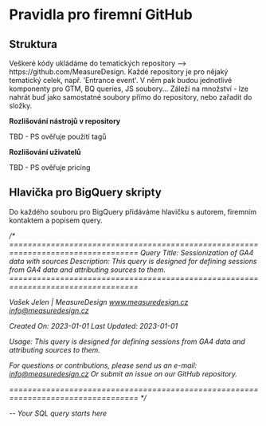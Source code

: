 <h1>Pravidla pro firemní GitHub</h1>
<h2>Struktura</h2>
<p>Veškeré kódy ukládáme do tematických repository --> https://github.com/MeasureDesign. Každé repository je pro nějaký tematický celek, např. 'Entrance event'. V něm pak budou jednotlivé komponenty pro GTM, BQ queries, JS soubory... Záleží na množství - lze nahrát buď jako samostatné soubory přímo do repository, nebo zařadit do složky.</p>
<b>Rozlišování nástrojů v repository</b>
<p>TBD - PS ověřuje použití tagů</p>
<b>Rozlišování uživatelů</b>
<p>TBD - PS ověřuje pricing</p>

<h2>Hlavička pro BigQuery skripty</h2>
<p>Do každého souboru pro BigQuery přidáváme hlavičku s autorem, firemním kontaktem a popisem query.</p>
<i>
 /*
  ==================================================================================
  Query Title: Sessionization of GA4 data with sources
  Description: This query is designed for defining sessions from GA4 data and attributing sources to them.
  ==================================================================================

  Vašek Jelen | MeasureDesign
  www.measuredesign.cz
  info@measuredesign.cz

  Created On: 2023-01-01
  Last Updated: 2023-01-01

  Usage:
  This query is designed for defining sessions from GA4 data and attributing sources to them.
  

  For questions or contributions, please send us an e-mail: info@measuredesign.cz
  Or submit an issue on our GitHub repository.

  ==================================================================================
*/

-- Your SQL query starts here
  
</i>
